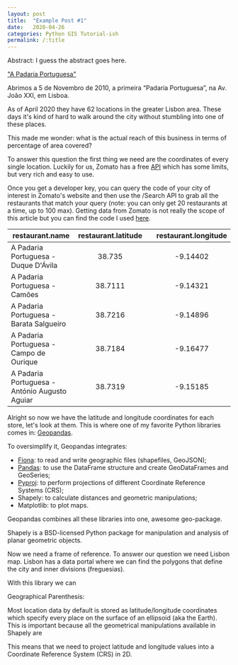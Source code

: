 ```yaml
---
layout: post
title:  "Example Post #1"
date:   2020-04-26
categories: Python GIS Tutorial-ish
permalink: /:title
---
```

Abstract: I guess the abstract goes here.



["A Padaria Portuguesa"](https://www.apadariaportuguesa.pt/) 

Abrimos a 5 de Novembro de 2010, a primeira “Padaria Portuguesa”, na Av. João XXI, em Lisboa.

As of April 2020 they have 62 locations in the greater Lisbon area. These days it's kind of hard to walk around the city without stumbling into one of these places.

This made me wonder: what is the actual reach of this business in terms of percentage of area covered?

To answer this question the first thing we need are the coordinates of every single location. Luckily for us, Zomato has a free [API](https://developers.zomato.com/api) which has some limits, but very rich and easy to use. 

Once you get a developer key, you can query the code of your city of interest in Zomato's website and then use the /Search API to grab all the restaurants that match your query (note: you can only get 20 restaurants at a time, up to 100 max). Getting data from Zomato is not really the scope of this article but you can find the code I used [here](github.com).

| restaurant.name                               | restaurant.latitude |      | restaurant.longitude |
| --------------------------------------------- | :-----------------: | ---- | :------------------: |
| A Padaria Portuguesa - Duque D'Ávila          |       38.735        |      |       -9.14402       |
| A Padaria Portuguesa - Camões                 |       38.7111       |      |       -9.14321       |
| A Padaria Portuguesa - Barata Salgueiro       |       38.7216       |      |       -9.14896       |
| A Padaria Portuguesa - Campo de Ourique       |       38.7184       |      |       -9.16477       |
| A Padaria Portuguesa - António Augusto Aguiar |       38.7319       |      |       -9.15185       |

Alright so now we have the latitude and longitude coordinates for each store, let's look at them. This is where one of my favorite Python libraries comes in: [Geopandas](https://geopandas.org/).

To oversimplify it, Geopandas integrates:

- [Fiona](https://pypi.org/project/Fiona/): to read and write geographic files (shapefiles, GeoJSON);
- [Pandas](https://pandas.pydata.org/): to use the DataFrame structure and create GeoDataFrames and GeoSeries;
- [Pyproj](https://pypi.org/project/pyproj/): to perform projections of different Coordinate Reference Systems (CRS);
- Shapely: to calculate distances and geometric manipulations;
- Matplotlib: to plot maps.

Geopandas combines all these libraries into one, awesome geo-package.



Shapely is a BSD-licensed Python package for manipulation and analysis of planar geometric objects.

Now we need a frame of reference. To answer our question we need Lisbon map. Lisbon has a data portal where we can find the polygons that define the city and inner divisions (freguesias).

With this library we can

<i class="fas fa-camera"></i>

Geographical Parenthesis:

Most location data by default is stored as latitude/longitude coordinates which specify every place on the surface of an ellipsoid (aka the Earth). This is important because all the geometrical manipulations available in Shapely are 

This means that we need to project latitude and longitude values into a Coordinate Reference System (CRS) in 2D. 